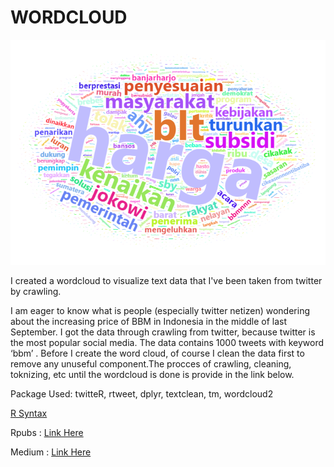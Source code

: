 # WORDCLOUD

![image](https://github.com/dewikinasih/Tweet-WordCloud/blob/2320ca6d2bdf5599d69cde785568df536e112698/wordcloud%20bbm.png)

I created a wordcloud to visualize text data that I've been taken from twitter by crawling.

I am eager to know what is people (especially twitter netizen) wondering about the increasing price of BBM in Indonesia in the middle of last September. I got the data through crawling from twitter, because twitter is the most popular social media. The data contains 1000 tweets with keyword ‘bbm’ . Before I create the word cloud, of course I clean the data first to remove any unuseful component.The procces of crawling, cleaning, toknizing, etc until the wordcloud is done is provide in the link below.

Package Used: twitteR, rtweet, dplyr, textclean, tm, wordcloud2

[R Syntax](https://github.com/dewikinasih/Tweet-WordCloud/blob/f1aa11b47e8a01251e950072e9c464e15e393339/wordcloud.R)

Rpubs : [Link Here](https://rpubs.com/Dewikin912/Tutorial-Membuat-Word-Cloud-dari-Hasil-Crawling-Twitter-dengan-R)

Medium : [Link Here](https://dewikinasih.medium.com/cara-membuat-wordcloud-hasil-crawling-twitter-di-r-studio-a9a4d63107cf)
